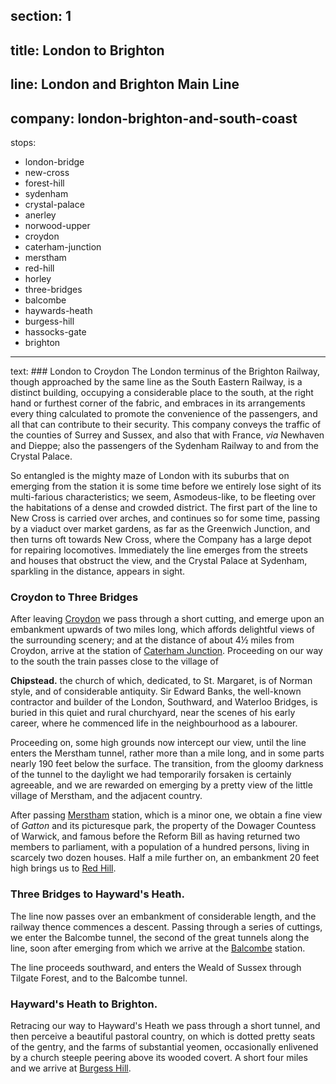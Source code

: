 ﻿section: 1
----
title: London to Brighton
----
line: London and Brighton Main Line
----
company: london-brighton-and-south-coast
----
stops:
- london-bridge
- new-cross
- forest-hill
- sydenham
- crystal-palace
- anerley
- norwood-upper
- croydon
- caterham-junction
- merstham
- red-hill
- horley
- three-bridges
- balcombe
- haywards-heath
- burgess-hill
- hassocks-gate
- brighton
----
text: ### London to Croydon
The London terminus of the Brighton Railway, though approached by the same line as the South Eastern Railway, is a distinct building, occupying a considerable place to the south, at the right hand or furthest corner of the fabric, and embraces in its arrangements every thing calculated to promote the convenience of the passengers, and all that can contribute to their security. This company conveys the traffic of the counties of Surrey and Sussex, and also that with France, *via* Newhaven and Dieppe; also the passengers of the Sydenham Railway to and from the Crystal Palace.

So entangled is the mighty maze of London with its suburbs that on emerging from the station it is some time before we entirely lose sight of its multi-farious characteristics; we seem, Asmodeus-like, to be fleeting over the habitations of a dense and crowded district. The first part of the line to New Cross is carried over arches, and continues so for some time, passing by a viaduct over market gardens, as far as the Greenwich Junction, and then turns oft towards New Cross, where the Company has a large depot for repairing locomotives. Immediately the line emerges from the streets and houses that obstruct the view, and the Crystal Palace at Sydenham, sparkling in the distance, appears in sight.

### Croydon to Three Bridges
After leaving [Croydon](/stations/croydon) we pass through a short cutting, and emerge upon an embankment upwards of two miles long, which affords delightful views of the surrounding scenery; and at the distance of about 4½ miles from Croydon, arrive at the station of [Caterham Junction](/stations/caterham-junction). Proceeding on our way to the south the train passes close to the village of

**Chipstead.** the church of which, dedicated, to St. Margaret, is of Norman style, and of considerable antiquity. Sir Edward Banks, the well-known contractor and builder of the London, Southward, and Waterloo Bridges, is buried in this quiet and rural churchyard, near the scenes of his early career, where he commenced life in the neighbourhood as a labourer.

Proceeding on, some high grounds now intercept our view, until the line enters the Merstham tunnel, rather more than a mile long, and in some parts nearly 190 feet below the surface. The transition, from the gloomy darkness of the tunnel to the daylight we had temporarily forsaken is certainly agreeable, and we are rewarded on emerging by a pretty view of the little village of Merstham, and the adjacent country.

After passing [Merstham](/stations/merstham) station, which is a minor one, we obtain a fine view of *Gatton* and its picturesque park, the property of the Dowager Countess of Warwick, and famous before the Reform Bill as having returned two members to parliament, with a population of a hundred persons, living in scarcely two dozen houses. Half a mile further on, an embankment 20 feet high brings us to [Red Hill](/stations/red-hill).

### Three Bridges to Hayward's Heath.
The line now passes over an embankment of considerable length, and the railway thence commences a descent. Passing through a series of cuttings, we enter the Balcombe tunnel, the second of the great tunnels along the line, soon after emerging from which we arrive at the [Balcombe](/stations/balcombe) station.

The line proceeds southward, and enters the Weald of Sussex through Tilgate Forest, and to the Balcombe tunnel.

### Hayward's Heath to Brighton.
Retracing our way to Hayward's Heath we pass through a short tunnel, and then perceive a beautiful pastoral country, on which is dotted pretty seats of the gentry, and the farms of substantial yeomen, occasionally enlivened by a church steeple peering above its wooded covert. A short four miles and we arrive at [Burgess Hill](/stations/burgess-hill).

